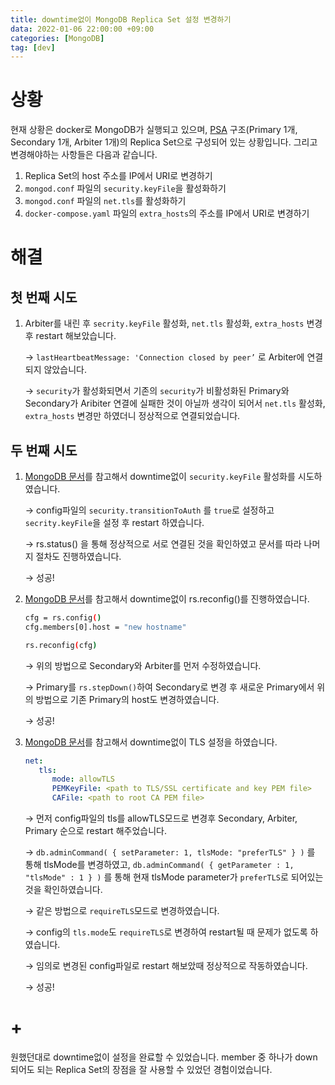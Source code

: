 ```yaml
---
title: downtime없이 MongoDB Replica Set 설정 변경하기
data: 2022-01-06 22:00:00 +09:00
categories: [MongoDB]
tag: [dev]
---
```


# 상황

현재 상황은 docker로 MongoDB가 실행되고 있으며, [PSA](https://docs.mongodb.com/manual/core/replica-set-architecture-three-members/#primary-with-a-secondary-and-an-arbiter--psa-) 구조(Primary 1개, Secondary 1개, Arbiter 1개)의 Replica Set으로 구성되어 있는 상황입니다. 그리고 변경해야하는 사항들은 다음과 같습니다.

1. Replica Set의 host 주소를 IP에서 URI로 변경하기
2. `mongod.conf` 파일의 `security.keyFile`을 활성화하기
3. `mongod.conf` 파일의 `net.tls`를 활성화하기
4. `docker-compose.yaml` 파일의 `extra_hosts`의 주소를 IP에서 URI로 변경하기

# 해결

## 첫 번째 시도

1. Arbiter를 내린 후 `secrity.keyFile` 활성화, `net.tls` 활성화, `extra_hosts` 변경 후 restart 해보았습니다.

    → `lastHeartbeatMessage: 'Connection closed by peer’` 로 Arbiter에 연결되지 않았습니다. 

    → `security`가 활성화되면서 기존의 `security`가 비활성화된 Primary와 Secondary가 Aribiter 연결에 실패한 것이 아닐까 생각이 되어서 `net.tls` 활성화, `extra_hosts` 변경만 하였더니 정상적으로 연결되었습니다.


## 두 번째 시도

1. [MongoDB 문서](https://docs.mongodb.com/manual/tutorial/enforce-keyfile-access-control-in-existing-replica-set-without-downtime/)를 참고해서 downtime없이 `security.keyFile` 활성화를 시도하였습니다.

    → config파일의 `security.transitionToAuth` 를 `true`로 설정하고 `secrity.keyFile`을 설정 후 restart 하였습니다.

    → rs.status() 을 통해 정상적으로 서로 연결된 것을 확인하였고 문서를 따라 나머지 절차도 진행하였습니다.

    → 성공!

2. [MongoDB 문서](https://docs.mongodb.com/manual/tutorial/change-hostnames-in-a-replica-set/#change-hostnames-while-maintaining-replica-set-availability)를 참고해서 downtime없이 rs.reconfig()를 진행하였습니다.

    ```bash
    cfg = rs.config()
    cfg.members[0].host = "new hostname"

    rs.reconfig(cfg)
    ```

    → 위의 방법으로 Secondary와 Arbiter를 먼저 수정하였습니다.

    → Primary를 `rs.stepDown()`하여 Secondary로 변경 후 새로운 Primary에서 위의 방법으로 기존 Primary의 host도 변경하였습니다.

    → 성공!

3. [MongoDB 문서](https://docs.mongodb.com/manual/tutorial/upgrade-cluster-to-ssl/#upgrade-a-cluster-to-use-tls-ssl)를 참고해서 downtime없이 TLS 설정을 하였습니다.

    ```yaml
    net:
       tls:
          mode: allowTLS
          PEMKeyFile: <path to TLS/SSL certificate and key PEM file>
          CAFile: <path to root CA PEM file>
    ```

    → 먼저 config파일의 tls를 allowTLS모드로 변경후 Secondary, Arbiter, Primary 순으로 restart 해주었습니다.
    
    → `db.adminCommand( { setParameter: 1, tlsMode: "preferTLS" } )` 를 통해 tlsMode를 변경하였고, `db.adminCommand( { getParameter : 1, "tlsMode" : 1 } )` 를 통해 현재 tlsMode parameter가 `preferTLS`로 되어있는 것을 확인하였습니다.

    → 같은 방법으로 `requireTLS`모드로 변경하였습니다.

    → config의 `tls.mode`도 `requireTLS`로 변경하여 restart될 때 문제가 없도록 하였습니다.

    → 임의로 변경된 config파일로 restart 해보았때 정상적으로 작동하였습니다.

    → 성공!


# +
원했던대로 downtime없이 설정을 완료할 수 있었습니다. member 중 하나가 down되어도 되는 Replica Set의 장점을 잘 사용할 수 있었던 경험이었습니다.